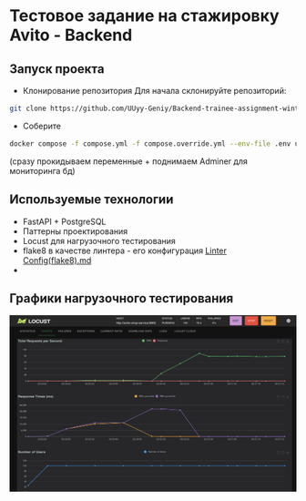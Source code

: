 # Тестовое задание на стажировку Avito - Backend
## Запуск проекта
- Клонирование репозитория
Для начала склонируйте репозиторий:
```sh
git clone https://github.com/UUyy-Geniy/Backend-trainee-assignment-winter-2025.git
```
- Соберите
```sh
docker compose -f compose.yml -f compose.override.yml --env-file .env up -d --build
```
(сразу прокидываем переменные + поднимаем Adminer для мониторинга бд)
## Используемые технологии
- FastAPI + PostgreSQL
- Паттерны проектирования
- Locust для нагрузочного тестирования
- flake8 в качестве линтера - его конфигурация [Linter Config(flake8).md](Linter%20Config%28flake8%29.md)
- 
## Графики нагрузочного тестирования
![image.png](image.png)
